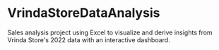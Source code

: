 # VrindaStoreDataAnalysis
Sales analysis project using Excel to visualize and derive insights from Vrinda Store's 2022 data with an interactive dashboard.
